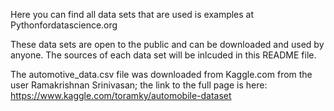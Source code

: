 
Here you can find all data sets that are used is examples at Pythonfordatascience.org

These data sets are open to the public and can be downloaded and used by anyone. The sources of each data set will be inlcuded in this README file.

The automotive_data.csv file was downloaded from Kaggle.com from the user Ramakrishnan Srinivasan; the link to the full page is here: https://www.kaggle.com/toramky/automobile-dataset
